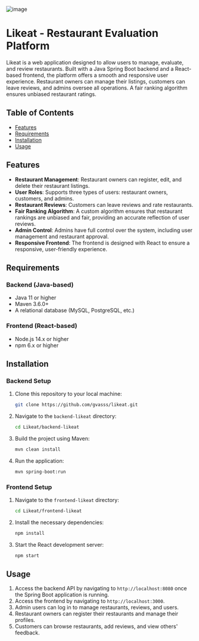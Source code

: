 ![image](https://github.com/user-attachments/assets/e471758f-6f67-49b7-9e86-2270f9a05089)
  
# Likeat - Restaurant Evaluation Platform

Likeat is a web application designed to allow users to manage, evaluate, and review restaurants. Built with a Java Spring Boot backend and a React-based frontend, the platform offers a smooth and responsive user experience. Restaurant owners can manage their listings, customers can leave reviews, and admins oversee all operations. A fair ranking algorithm ensures unbiased restaurant ratings.

## Table of Contents

- [Features](#features)
- [Requirements](#requirements)
- [Installation](#installation)
- [Usage](#usage)

## Features

- **Restaurant Management**: Restaurant owners can register, edit, and delete their restaurant listings.
- **User Roles**: Supports three types of users: restaurant owners, customers, and admins.
- **Restaurant Reviews**: Customers can leave reviews and rate restaurants.
- **Fair Ranking Algorithm**: A custom algorithm ensures that restaurant rankings are unbiased and fair, providing an accurate reflection of user reviews.
- **Admin Control**: Admins have full control over the system, including user management and restaurant approval.
- **Responsive Frontend**: The frontend is designed with React to ensure a responsive, user-friendly experience.

## Requirements

### Backend (Java-based)
- Java 11 or higher
- Maven 3.6.0+
- A relational database (MySQL, PostgreSQL, etc.)

### Frontend (React-based)
- Node.js 14.x or higher
- npm 6.x or higher

## Installation

### Backend Setup

1. Clone this repository to your local machine:

    ```bash
    git clone https://github.com/gvasss/likeat.git
    ```

2. Navigate to the `backend-likeat` directory:

    ```bash
    cd Likeat/backend-likeat
    ```

3. Build the project using Maven:

    ```bash
    mvn clean install
    ```

4. Run the application:

    ```bash
    mvn spring-boot:run
    ```

### Frontend Setup

1. Navigate to the `frontend-likeat` directory:

    ```bash
    cd Likeat/frontend-likeat
    ```

2. Install the necessary dependencies:

    ```bash
    npm install
    ```

3. Start the React development server:

    ```bash
    npm start
    ```

## Usage

1. Access the backend API by navigating to `http://localhost:8080` once the Spring Boot application is running.
2. Access the frontend by navigating to `http://localhost:3000`.
3. Admin users can log in to manage restaurants, reviews, and users.
4. Restaurant owners can register their restaurants and manage their profiles.
5. Customers can browse restaurants, add reviews, and view others' feedback.
